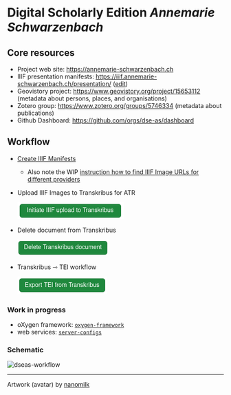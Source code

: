 # Digital Scholarly Edition *Annemarie Schwarzenbach*

## Core resources

* Project web site: https://annemarie-schwarzenbach.ch
* IIIF presentation manifests: https://iiif.annemarie-schwarzenbach.ch/presentation/ ([edit](https://github.com/dse-as/i3f))
* Geovistory project: https://www.geovistory.org/project/15653112 (metadata about persons, places, and organisations)
* Zotero group: https://www.zotero.org/groups/5746334 (metadata about publications)
* Github Dashboard: https://github.com/orgs/dse-as/dashboard


## Workflow

* [Create IIIF Manifests](https://github.com/dse-as/i3f?tab=readme-ov-file#contributing-manifests)
  * Also note the WIP [instruction how to find IIIF Image URLs for different providers](https://docs.annemarie-schwarzenbach.ch/arbeitsschritte/IIIF-manifest-anlegen) 
* Upload IIIF Images to Transkribus for ATR
  
  [![Initiate IIIF upload to Transkribus](https://github.com/dse-as/workflow_IIIF-ATR-TEI/raw/main/assets/iiif-upload.png)](https://github.com/dse-as/workflow_IIIF-ATR-TEI/issues/new/choose)

* Delete document from Transkribus
  
  [![Delete Transkribus document](https://github.com/dse-as/workflow_IIIF-ATR-TEI/raw/main/assets/doc-deletion.png)](https://github.com/dse-as/workflow_IIIF-ATR-TEI/issues/new/choose)


* Transkribus ⇾ TEI workflow
  
  [![Export TEI from Transkribus](https://github.com/dse-as/workflow_IIIF-ATR-TEI/raw/main/assets/transkribus-export.png)](https://github.com/dse-as/workflow_IIIF-ATR-TEI/issues/new/choose)


### Work in progress

* oXygen framework: [`oxygen-framework`](https://github.com/dse-as/oxygen-framework)
* web services: [`server-configs`](https://github.com/dse-as/server-configs)

### Schematic

![dseas-workflow](https://github.com/user-attachments/assets/41ba06d0-e90b-4dbb-a2da-aeff39f93fa0)

---

Artwork (avatar) by [nanomilk](https://www.deviantart.com/nanomilk/art/annemarie-schwarzenbach-179776775)


<!--

**Here are some ideas to get you started:**

🙋‍♀️ A short introduction - what is your organization all about?
🌈 Contribution guidelines - how can the community get involved?
👩‍💻 Useful resources - where can the community find your docs? Is there anything else the community should know?
🍿 Fun facts - what does your team eat for breakfast?
🧙 Remember, you can do mighty things with the power of [Markdown](https://docs.github.com/github/writing-on-github/getting-started-with-writing-and-formatting-on-github/basic-writing-and-formatting-syntax)
-->
